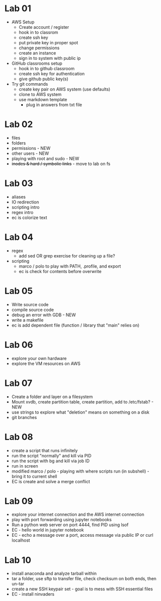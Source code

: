 # Lab 01
- AWS Setup
    - Create account / register
    - hook in to classrom
    - create ssh key
    - put private key in proper spot
    - change permissions
    - create an instance
    - sign in to system with public ip
- GitHub classrooms setup
    - hook in to github classroom
    - create ssh key for authentication
    - give github public key(s)
- Try git commands
    - create key pair on AWS system (use defaults)
    - clone to AWS system
    - use markdown template
        - plug in answers from txt file

# Lab 02
- files
- folders
- permissions - NEW
- other users - NEW
- playing with root and sudo - NEW
- ~~inodes & hard / symbolic links~~ - move to lab on fs

# Lab 03
- aliases
- IO redirection
- scripting intro
- regex intro
- ec is colorize text

# Lab 04
- regex
    - add sed OR grep exercise for cleaning up a file?
- scripting
    - marco / polo to play with PATH, .profile, and export
    - ec is check for contents before overwrite

# Lab 05
- Write source code
- compile source code
- debug an error with GDB - NEW
- write a makefile
- ec is add dependent file (function / library that "main" relies on)

# Lab 06
- explore your own hardware
- explore the VM resources on AWS

# Lab 07
- Create a folder and layer on a filesystem
- Mount xvdb, create partition table, create partition, add to /etc/fstab? - NEW
- use strings to explore what "deletion" means on something on a disk
- git branches

# Lab 08
- create a script that runs infinitely
- run the script "normally" and kill via PID
- run the script with bg and kill via job ID
- run in screen
- modified marco / polo - playing with where scripts run (in subshell) - bring it to current shell
- EC is create and solve a merge conflict

# Lab 09
- explore your internet connection and the AWS internet connection
- play with port forwarding using jupyter notebooks
- Run a python web server on port 4444, find PID using lsof
- EC - hello world in jupyter notebook
- EC - echo a message over a port, access message via public IP or curl localhost

# Lab 10
- install anaconda and analyze tarball within
- tar a folder, use sftp to transfer file, check checksum on both ends, then un-tar
- create a new SSH keypair set - goal is to mess with SSH essential files
- EC - install ninvaders
